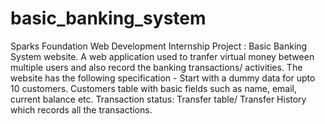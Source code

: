 # basic_banking_system
Sparks Foundation Web Development Internship Project : Basic Banking System website. A web application used to tranfer virtual money between multiple users and also record the banking transactions/ activities. The website has the following specification - Start with a dummy data for upto 10 customers. Customers table with basic fields such as name, email, current balance etc. Transaction status: Transfer table/ Transfer History which records all the transactions.
